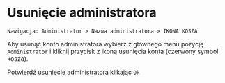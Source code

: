 # Usunięcie administratora

```text
Nawigacja: Administrator > Nazwa administratora > IKONA KOSZA
```

Aby usunąć konto administratora wybierz z głównego menu pozycję `Administrator` i kliknij przycisk z ikoną usunięcia konta \(czerwony symbol kosza\).

Potwierdź usunięcie administratora klikając `Ok`

